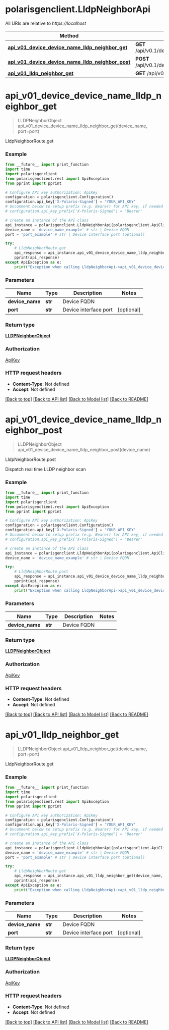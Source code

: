 # polarisgenclient.LldpNeighborApi

All URIs are relative to *https://localhost*

Method | HTTP request | Description
------------- | ------------- | -------------
[**api_v01_device_device_name_lldp_neighbor_get**](LldpNeighborApi.md#api_v01_device_device_name_lldp_neighbor_get) | **GET** /api/v0.1/device/{device_name}/lldp/neighbor | LldpNeighborRoute.get
[**api_v01_device_device_name_lldp_neighbor_post**](LldpNeighborApi.md#api_v01_device_device_name_lldp_neighbor_post) | **POST** /api/v0.1/device/{device_name}/lldp/neighbor | LldpNeighborRoute.post
[**api_v01_lldp_neighbor_get**](LldpNeighborApi.md#api_v01_lldp_neighbor_get) | **GET** /api/v0.1/lldp/neighbor | LldpNeighborRoute.get


# **api_v01_device_device_name_lldp_neighbor_get**
> LLDPNeighborObject api_v01_device_device_name_lldp_neighbor_get(device_name, port=port)

LldpNeighborRoute.get

### Example
```python
from __future__ import print_function
import time
import polarisgenclient
from polarisgenclient.rest import ApiException
from pprint import pprint

# Configure API key authorization: ApiKey
configuration = polarisgenclient.Configuration()
configuration.api_key['X-Polaris-Signed'] = 'YOUR_API_KEY'
# Uncomment below to setup prefix (e.g. Bearer) for API key, if needed
# configuration.api_key_prefix['X-Polaris-Signed'] = 'Bearer'

# create an instance of the API class
api_instance = polarisgenclient.LldpNeighborApi(polarisgenclient.ApiClient(configuration))
device_name = 'device_name_example' # str | Device FQDN
port = 'port_example' # str | Device interface port (optional)

try:
    # LldpNeighborRoute.get
    api_response = api_instance.api_v01_device_device_name_lldp_neighbor_get(device_name, port=port)
    pprint(api_response)
except ApiException as e:
    print("Exception when calling LldpNeighborApi->api_v01_device_device_name_lldp_neighbor_get: %s\n" % e)
```

### Parameters

Name | Type | Description  | Notes
------------- | ------------- | ------------- | -------------
 **device_name** | **str**| Device FQDN | 
 **port** | **str**| Device interface port | [optional] 

### Return type

[**LLDPNeighborObject**](LLDPNeighborObject.md)

### Authorization

[ApiKey](../README.md#ApiKey)

### HTTP request headers

 - **Content-Type**: Not defined
 - **Accept**: Not defined

[[Back to top]](#) [[Back to API list]](../README.md#documentation-for-api-endpoints) [[Back to Model list]](../README.md#documentation-for-models) [[Back to README]](../README.md)

# **api_v01_device_device_name_lldp_neighbor_post**
> LLDPNeighborObject api_v01_device_device_name_lldp_neighbor_post(device_name)

LldpNeighborRoute.post

Dispatch real time LLDP neighbor scan

### Example
```python
from __future__ import print_function
import time
import polarisgenclient
from polarisgenclient.rest import ApiException
from pprint import pprint

# Configure API key authorization: ApiKey
configuration = polarisgenclient.Configuration()
configuration.api_key['X-Polaris-Signed'] = 'YOUR_API_KEY'
# Uncomment below to setup prefix (e.g. Bearer) for API key, if needed
# configuration.api_key_prefix['X-Polaris-Signed'] = 'Bearer'

# create an instance of the API class
api_instance = polarisgenclient.LldpNeighborApi(polarisgenclient.ApiClient(configuration))
device_name = 'device_name_example' # str | Device FQDN

try:
    # LldpNeighborRoute.post
    api_response = api_instance.api_v01_device_device_name_lldp_neighbor_post(device_name)
    pprint(api_response)
except ApiException as e:
    print("Exception when calling LldpNeighborApi->api_v01_device_device_name_lldp_neighbor_post: %s\n" % e)
```

### Parameters

Name | Type | Description  | Notes
------------- | ------------- | ------------- | -------------
 **device_name** | **str**| Device FQDN | 

### Return type

[**LLDPNeighborObject**](LLDPNeighborObject.md)

### Authorization

[ApiKey](../README.md#ApiKey)

### HTTP request headers

 - **Content-Type**: Not defined
 - **Accept**: Not defined

[[Back to top]](#) [[Back to API list]](../README.md#documentation-for-api-endpoints) [[Back to Model list]](../README.md#documentation-for-models) [[Back to README]](../README.md)

# **api_v01_lldp_neighbor_get**
> LLDPNeighborObject api_v01_lldp_neighbor_get(device_name, port=port)

LldpNeighborRoute.get

### Example
```python
from __future__ import print_function
import time
import polarisgenclient
from polarisgenclient.rest import ApiException
from pprint import pprint

# Configure API key authorization: ApiKey
configuration = polarisgenclient.Configuration()
configuration.api_key['X-Polaris-Signed'] = 'YOUR_API_KEY'
# Uncomment below to setup prefix (e.g. Bearer) for API key, if needed
# configuration.api_key_prefix['X-Polaris-Signed'] = 'Bearer'

# create an instance of the API class
api_instance = polarisgenclient.LldpNeighborApi(polarisgenclient.ApiClient(configuration))
device_name = 'device_name_example' # str | Device FQDN
port = 'port_example' # str | Device interface port (optional)

try:
    # LldpNeighborRoute.get
    api_response = api_instance.api_v01_lldp_neighbor_get(device_name, port=port)
    pprint(api_response)
except ApiException as e:
    print("Exception when calling LldpNeighborApi->api_v01_lldp_neighbor_get: %s\n" % e)
```

### Parameters

Name | Type | Description  | Notes
------------- | ------------- | ------------- | -------------
 **device_name** | **str**| Device FQDN | 
 **port** | **str**| Device interface port | [optional] 

### Return type

[**LLDPNeighborObject**](LLDPNeighborObject.md)

### Authorization

[ApiKey](../README.md#ApiKey)

### HTTP request headers

 - **Content-Type**: Not defined
 - **Accept**: Not defined

[[Back to top]](#) [[Back to API list]](../README.md#documentation-for-api-endpoints) [[Back to Model list]](../README.md#documentation-for-models) [[Back to README]](../README.md)

